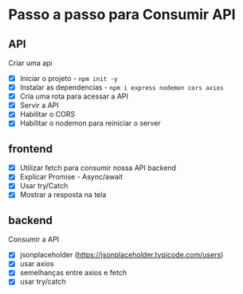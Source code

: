 # Passo a passo para Consumir API

## API

Criar uma api

- [x] Iniciar o projeto - `npm init -y`
- [x] Instalar as dependencias - `npm i express nodemon cors axios`
- [x] Cria uma rota para acessar a API
- [x] Servir a API
- [x] Habilitar o CORS
- [x] Habilitar o nodemon para reiniciar o server

## frontend

- [x] Utilizar fetch para consumir nossa API backend
- [x] Explicar Promise - Async/await
- [x] Usar try/Catch
- [x] Mostrar a resposta na tela

## backend
Consumir a API

- [x] jsonplaceholder (https://jsonplaceholder.typicode.com/users)
- [x] usar axios
- [x] semelhanças entre axios e fetch
- [x] usar try/catch
